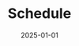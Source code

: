 ---
title: Schedule
linkTitle: Schedule
date: 2025-01-01
type: book
weight: 10
course_module: "true"
--- 